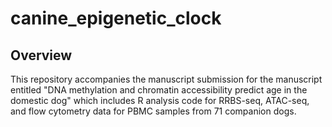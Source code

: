 # canine_epigenetic_clock

## Overview
This repository accompanies the manuscript submission for the manuscript entitled "DNA methylation and chromatin accessibility predict age in the domestic dog" which includes R analysis code for RRBS-seq, ATAC-seq, and flow cytometry data for PBMC samples from 71 companion dogs.
